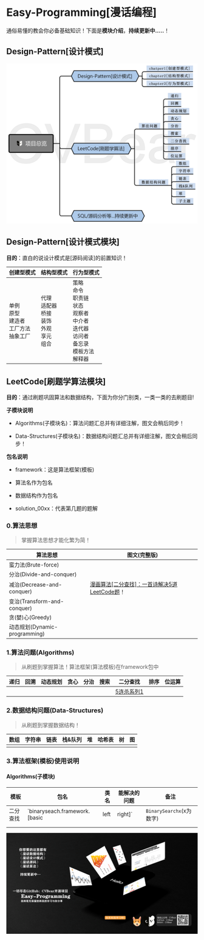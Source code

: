 # Easy-Programming[漫话编程]

通俗易懂的教会你必备基础知识！下面是**模块介绍**，**持续更新中.....**！



## Design-Pattern[设计模式]

![overview](./assert/overview/overview.png)



## Design-Pattern[设计模式模块]

**目的**：直白的说设计模式是[源码阅读]的前置知识！

| 创建型模式                                              | 结构型模式                                                   | 行为型模式                                                   |
| ------------------------------------------------------- | ------------------------------------------------------------ | ------------------------------------------------------------ |
| 单例<br/>原型<br/>建造者<br/>工厂方法<br/>抽象工厂<br/> | 代理<br/>适配器<br/>桥接<br/>装饰<br/>外观<br/>享元<br/>组合 | 策略<br/>命令<br/>职责链<br/>状态<br/>观察者<br/>中介者<br/>迭代器<br/>访问者<br/>备忘录<br/>模板方法<br/>解释器 |



## LeetCode[刷题学算法模块]

**目的**：通过刷题巩固算法和数据结构，下面为你分门别类，一类一类的去刷题目!



**子模块说明**

- Algorithms(子模块名)：算法问题汇总并有详细注解，图文会稍后同步！

- Data-Structures(子模块名)：数据结构问题汇总并有详细注解，图文会稍后同步！



**包名说明**

- framework：这是算法框架(模板)
- 算法名作为包名
- 数据结构作为包名

- solution_00xx：代表第几题的题解



### 0.算法思想

> 掌握算法思想才能化繁为简！

| 算法思想                      | 图文(完整版)                                                 |
| ----------------------------- | ------------------------------------------------------------ |
| 蛮力法(Brute-force)           |                                                              |
| 分治(Divide-and-conquer)      |                                                              |
| 减治(Decrease-and-conquer)    | [漫画算法[二分查找]：一首诗解决5道LeetCode题](https://mp.weixin.qq.com/s/B_WxYv0U_GI_jGlSwfZhMQ)！ |
| 变治(Transform-and-conquer)   |                                                              |
| 贪(婪)心(Greedy)              |                                                              |
| 动态规划(Dynamic-programming) |                                                              |



### 1.算法问题(Algorithms)

> 从刷题到掌握算法！算法框架(算法模板)在framework包中

| 递归 | 回溯 | 动态规划 | 贪心 | 分治 | 搜索 | 二分查找                                                     | 排序 | 位运算 |
| ---- | ---- | -------- | ---- | ---- | ---- | ------------------------------------------------------------ | ---- | ------ |
|      |      |          |      |      |      | [5连杀系列1](https://mp.weixin.qq.com/s/YqXnVtXP6u-GBGFyqpjDGQ) |      |        |



### 2.数据结构问题(Data-Structures)

> 从刷题到掌握数据结构！

| 数组 | 字符串 | 链表 | 栈&队列 | 堆   | 哈希表 | 树   | 图   |
| ---- | ------ | ---- | ------- | ---- | ------ | ---- | ---- |
|      |        |      |         |      |        |      |      |



### 3.算法框架(模板)使用说明

#### Algorithms(子模块)

| 模板     | 包名                                       | 类名                     | 能解决的问题                         | 备注                                                         |
| -------- | ------------------------------------------ | ------------------------ | ------------------------------------ | ------------------------------------------------------------ |
| 二分查找 | `binaryseach.framework.[basic|left|right]` | `BinarySearchx`(x为数字) | 解决查询有序数组中的某个数或左右边界 | [例题解析](https://mp.weixin.qq.com/s/YqXnVtXP6u-GBGFyqpjDGQ) |
|          |                                            |                          |                                      |                                                              |
|          |                                            |                          |                                      |                                                              |



![tail](./assert/overview/tail.png)